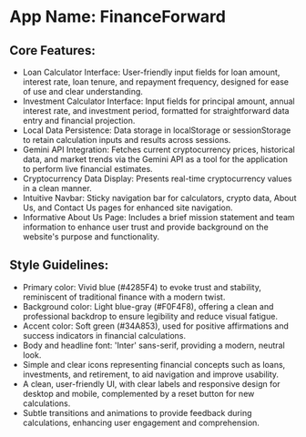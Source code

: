 # **App Name**: FinanceForward

## Core Features:

- Loan Calculator Interface: User-friendly input fields for loan amount, interest rate, loan tenure, and repayment frequency, designed for ease of use and clear understanding.
- Investment Calculator Interface: Input fields for principal amount, annual interest rate, and investment period, formatted for straightforward data entry and financial projection.
- Local Data Persistence: Data storage in localStorage or sessionStorage to retain calculation inputs and results across sessions.
- Gemini API Integration: Fetches current cryptocurrency prices, historical data, and market trends via the Gemini API as a tool for the application to perform live financial estimates.
- Cryptocurrency Data Display: Presents real-time cryptocurrency values in a clean manner.
- Intuitive Navbar: Sticky navigation bar for calculators, crypto data, About Us, and Contact Us pages for enhanced site navigation.
- Informative About Us Page: Includes a brief mission statement and team information to enhance user trust and provide background on the website's purpose and functionality.

## Style Guidelines:

- Primary color: Vivid blue (#4285F4) to evoke trust and stability, reminiscent of traditional finance with a modern twist.
- Background color: Light blue-gray (#F0F4F8), offering a clean and professional backdrop to ensure legibility and reduce visual fatigue.
- Accent color: Soft green (#34A853), used for positive affirmations and success indicators in financial calculations.
- Body and headline font: 'Inter' sans-serif, providing a modern, neutral look.
- Simple and clear icons representing financial concepts such as loans, investments, and retirement, to aid navigation and improve usability.
- A clean, user-friendly UI, with clear labels and responsive design for desktop and mobile, complemented by a reset button for new calculations.
- Subtle transitions and animations to provide feedback during calculations, enhancing user engagement and comprehension.